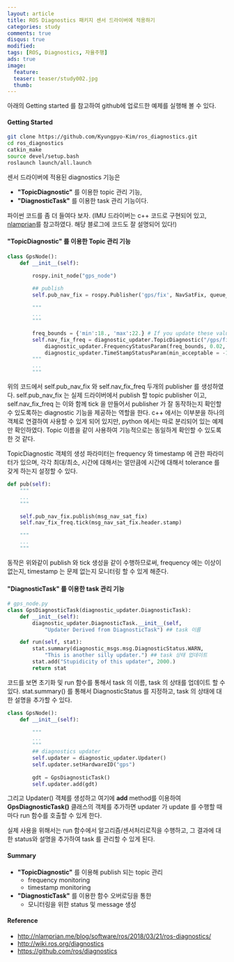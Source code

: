 ```yaml
---
layout: article
title: ROS Diagnostics 패키지 센서 드라이버에 적용하기
categories: study
comments: true
disqus: true
modified: 
tags: [ROS, Diagnostics, 자율주행]
ads: true
image:
  feature:
  teaser: teaser/study002.jpg
  thumb:
---
```

아래의 Getting started 를 참고하여 github에 업로드한 예제를 실행해 볼 수 있다.

#### Getting Started
```bash
git clone https://github.com/Kyungpyo-Kim/ros_diagnostics.git
cd ros_diagnostics
catkin_make
source devel/setup.bash
roslaunch launch/all.launch
```

센서 드라이버에 적용된 diagnostics 기능은
* **"TopicDiagnostic"** 를 이용한 topic 관리 기능,
* **"DiagnosticTask"** 를 이용한 task 관리 기능이다.


파이썬 코드를 좀 더 들여다 보자.
(IMU 드라이버는 c++ 코드로 구현되어 있고, [nlamprian](http://nlamprian.me/blog/software/ros/2018/03/21/ros-diagnostics/)를 참고하였다. 해당 블로그에 코드도 잘 설명되어 있다!)

#### **"TopicDiagnostic"** 를 이용한 Topic 관리 기능
```python
class GpsNode():
    def __init__(self):

        rospy.init_node("gps_node")

        ## publish
        self.pub_nav_fix = rospy.Publisher('gps/fix', NavSatFix, queue_size=1)
        
        """
        ...
        """

        freq_bounds = {'min':18., 'max':22.} # If you update these values, the
        self.nav_fix_freq = diagnostic_updater.TopicDiagnostic("/gps/fix", self.updater,
            diagnostic_updater.FrequencyStatusParam(freq_bounds, 0.02, 10),  
            diagnostic_updater.TimeStampStatusParam(min_acceptable = -1, max_acceptable = 1))
        """
        ...
        """
```
위의 코드에서 self.pub_nav_fix 와 self.nav_fix_freq 두개의 publisher 를 생성하였다. self.pub_nav_fix 는 실제 드라이버에서 publish 할 topic publisher 이고, self.nav_fix_freq 는 이와 함께 tick 을 만들어서 publisher 가 잘 동작하는지 확인할 수 있도록하는 diagnostic 기능을 제공하는 역할을 한다. c++ 에서는 이부분을 하나의 객체로 연결하여 사용할 수 있게 되어 있지만, python 에서는 따로 분리되어 있는 예제만 확인하였다. Topic 이름을 같이 사용하여 기능적으로는 동일하게 확인할 수 있도록 한 것 같다.

TopicDiagnostic 객체의 생성 파라미터는  frequency 와 timestamp 에 관한 파라미터가 있으며, 각각 최대/최소, 시간에 대해서는 얼만큼에 시간에 대해서 tolerance 를 갖게 하는지 설정할 수 있다.

```python
def pub(self):
    """
    ...
    """

    self.pub_nav_fix.publish(msg_nav_sat_fix)
    self.nav_fix_freq.tick(msg_nav_sat_fix.header.stamp)

    """
    ...
    """
```

동작은 위와같이 publish 와 tick 생성을 같이 수행하므로써, frequency 에는 이상이 없는지, timestamp 는 문제 없는지 모니터링 할 수 있게 해준다.


#### **"DiagnosticTask"** 를 이용한 task 관리 기능
```python
# gps_node.py
class GpsDiagnosticTask(diagnostic_updater.DiagnosticTask):
    def __init__(self):
        diagnostic_updater.DiagnosticTask.__init__(self,
            "Updater Derived from DiagnosticTask") ## task 이름

    def run(self, stat):
        stat.summary(diagnostic_msgs.msg.DiagnosticStatus.WARN,
            "This is another silly updater.") ## task 상태 업데이트
        stat.add("Stupidicity of this updater", 2000.)
        return stat
````

코드를 보면 초기화 및 run 함수를 통해서 task 의 이름, task 의 상태를 업데이트 할 수 있다.
stat.summary() 를 통해서 DiagnosticStatus 를 지정하고, task 의 상태에 대한 설명을 추가할 수 있다.

```python
class GpsNode():
    def __init__(self):

        """
        ...
        """
        ## diagnostics updater
        self.updater = diagnostic_updater.Updater()
        self.updater.setHardwareID("gps")
    
        gdt = GpsDiagnosticTask()
        self.updater.add(gdt)
```

그리고 Updater() 객체를 생성하고 여기에 **add** method를 이용하여 **GpsDiagnosticTask()** 클래스의 객체를 추가하면 updater 가 update 를 수행할 때 마다 run 함수를 호출할 수 있게 한다.

실제 사용을 위해서는 run 함수에서 알고리즘/센서처리로직을 수행하고, 그 결과에 대한 status와 설명을 추가하여 task 를 관리할 수 있게 된다.

#### Summary
* **"TopicDiagnostic"** 를 이용해 publish 되는 topic 관리
  + frequency monitoring
  + timestamp monitoring
* **"DiagnosticTask"** 를 이용한 함수 오버로딩을 통한
  + 모니터링을 위한 status 및 message 생성

#### Reference
* http://nlamprian.me/blog/software/ros/2018/03/21/ros-diagnostics/
* http://wiki.ros.org/diagnostics
* https://github.com/ros/diagnostics
